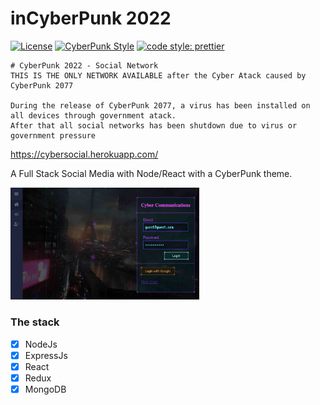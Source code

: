 # inCyberPunk 2022

[![License](https://img.shields.io/badge/license-MIT-blue.svg?style=flat-square)](https://github.com/inPhoenix/)
[![CyberPunk Style](https://img.shields.io/badge/theme-cyberpunk-%23553344.svg)](https://inphoenix.github.io/inPhoenix/)
[![code style: prettier](https://img.shields.io/badge/code_style-prettier-ff69b4.svg?style=flat-square)](https://github.com/prettier/prettier)

    # CyberPunk 2022 - Social Network 
    THIS IS THE ONLY NETWORK AVAILABLE after the Cyber Atack caused by CyberPunk 2077
    
    During the release of CyberPunk 2077, a virus has been installed on all devices through government atack.
    After that all social networks has been shutdown due to virus or government pressure
    

https://cybersocial.herokuapp.com/

A Full Stack Social Media with Node/React with a CyberPunk theme.

<img title="logo" src="public/cyberpunksocialpreview.jpg" width="60%" alt='demo'>

### The stack

- [x] NodeJs
- [x] ExpressJs
- [x] React
- [x] Redux
- [x] MongoDB

